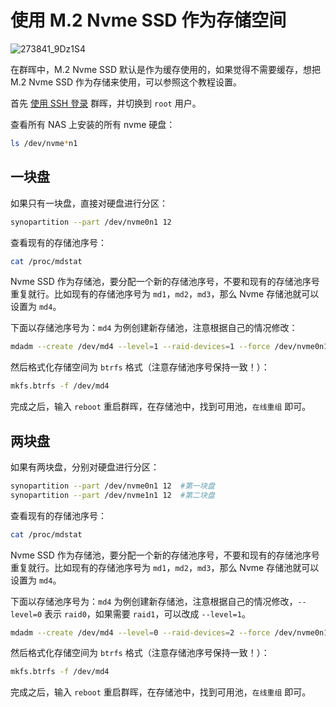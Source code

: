 # 使用 M.2 Nvme SSD 作为存储空间

![273841_9Dz1S4](https://img.slarker.me/wiki/273841_9Dz1S4.jpg)

在群晖中，M.2 Nvme SSD 默认是作为缓存使用的，如果觉得不需要缓存，想把 M.2 Nvme SSD 作为存储来使用，可以参照这个教程设置。

首先 [使用 SSH 登录](/synology/ssh.md) 群晖，并切换到 `root` 用户。

查看所有 NAS 上安装的所有 nvme 硬盘：

```sh
ls /dev/nvme*n1 
```

## 一块盘

如果只有一块盘，直接对硬盘进行分区：

```sh
synopartition --part /dev/nvme0n1 12
```

查看现有的存储池序号：

```sh
cat /proc/mdstat
```

Nvme SSD 作为存储池，要分配一个新的存储池序号，不要和现有的存储池序号重复就行。比如现有的存储池序号为 `md1`，`md2`，`md3`，那么 Nvme 存储池就可以设置为 `md4`。

下面以存储池序号为：`md4` 为例创建新存储池，注意根据自己的情况修改：

```sh
mdadm --create /dev/md4 --level=1 --raid-devices=1 --force /dev/nvme0n1p3
```

然后格式化存储空间为 `btrfs` 格式（注意存储池序号保持一致！）：

```sh
mkfs.btrfs -f /dev/md4
```

完成之后，输入 `reboot` 重启群晖，在存储池中，找到可用池，`在线重组` 即可。

## 两块盘

如果有两块盘，分别对硬盘进行分区：

```sh
synopartition --part /dev/nvme0n1 12  #第一块盘
synopartition --part /dev/nvme1n1 12  #第二块盘
```

查看现有的存储池序号：

```sh
cat /proc/mdstat
```

Nvme SSD 作为存储池，要分配一个新的存储池序号，不要和现有的存储池序号重复就行。比如现有的存储池序号为 `md1`，`md2`，`md3`，那么 Nvme 存储池就可以设置为 `md4`。

下面以存储池序号为：`md4` 为例创建新存储池，注意根据自己的情况修改，`--level=0` 表示 `raid0`，如果需要 `raid1`，可以改成 `--level=1`。

```sh
mdadm --create /dev/md4 --level=0 --raid-devices=2 --force /dev/nvme0n1p3 /dev/nvme1n1p3
```

然后格式化存储空间为 `btrfs` 格式（注意存储池序号保持一致！）：

```sh
mkfs.btrfs -f /dev/md4
```

完成之后，输入 `reboot` 重启群晖，在存储池中，找到可用池，`在线重组` 即可。